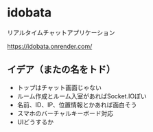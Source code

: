 # idobata

リアルタイムチャットアプリケーション

https://idobata.onrender.com/

## イデア（またの名をトド）
- トップはチャット画面じゃない
- ルーム作成とルーム入室があればSocket.IOぽい
- 名前、ID、IP、位置情報とかあれば面白そう
- スマホのバーチャルキーボード対応
- UIどうするか